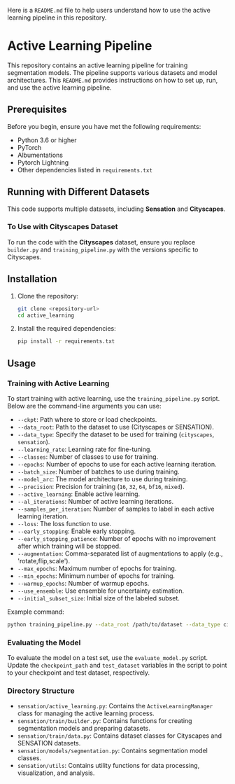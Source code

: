 Here is a `README.md` file to help users understand how to use the active learning pipeline in this repository.

# Active Learning Pipeline

This repository contains an active learning pipeline for training segmentation models. The pipeline supports various datasets and model architectures. This `README.md` provides instructions on how to set up, run, and use the active learning pipeline.

## Prerequisites

Before you begin, ensure you have met the following requirements:
* Python 3.6 or higher
* PyTorch
* Albumentations
* Pytorch Lightning
* Other dependencies listed in `requirements.txt`

## Running with Different Datasets

This code supports multiple datasets, including **Sensation** and **Cityscapes**. 

### To Use with Cityscapes Dataset
To run the code with the **Cityscapes** dataset, ensure you replace `builder.py` and `training_pipeline.py` with the versions specific to Cityscapes.

## Installation

1. Clone the repository:
    ```sh
    git clone <repository-url>
    cd active_learning
    ```

2. Install the required dependencies:
    ```sh
    pip install -r requirements.txt
    ```

## Usage

### Training with Active Learning

To start training with active learning, use the `training_pipeline.py` script. Below are the command-line arguments you can use:

* `--ckpt`: Path where to store or load checkpoints.
* `--data_root`: Path to the dataset to use (Cityscapes or SENSATION).
* `--data_type`: Specify the dataset to be used for training (`cityscapes`, `sensation`).
* `--learning_rate`: Learning rate for fine-tuning.
* `--classes`: Number of classes to use for training.
* `--epochs`: Number of epochs to use for each active learning iteration.
* `--batch_size`: Number of batches to use during training.
* `--model_arc`: The model architecture to use during training.
* `--precision`: Precision for training (`16`, `32`, `64`, `bf16`, `mixed`).
* `--active_learning`: Enable active learning.
* `--al_iterations`: Number of active learning iterations.
* `--samples_per_iteration`: Number of samples to label in each active learning iteration.
* `--loss`: The loss function to use.
* `--early_stopping`: Enable early stopping.
* `--early_stopping_patience`: Number of epochs with no improvement after which training will be stopped.
* `--augmentation`: Comma-separated list of augmentations to apply (e.g., 'rotate,flip,scale').
* `--max_epochs`: Maximum number of epochs for training.
* `--min_epochs`: Minimum number of epochs for training.
* `--warmup_epochs`: Number of warmup epochs.
* `--use_ensemble`: Use ensemble for uncertainty estimation.
* `--initial_subset_size`: Initial size of the labeled subset.

Example command:
```sh
python training_pipeline.py --data_root /path/to/dataset --data_type cityscapes --learning_rate 1e-5 --classes 13 --epochs 20 --batch_size 4 --model_arc unet:timm-tf_efficientnet_lite0:8 --precision 32 --active_learning --al_iterations 5 --samples_per_iteration 100 --loss dice --early_stopping --early_stopping_patience 3 --augmentation rotate,flip,scale --max_epochs 50 --min_epochs 10 --warmup_epochs 5 --use_ensemble --initial_subset_size 100
```

### Evaluating the Model

To evaluate the model on a test set, use the `evaluate_model.py` script. Update the `checkpoint_path` and `test_dataset` variables in the script to point to your checkpoint and test dataset, respectively.

### Directory Structure

* `sensation/active_learning.py`: Contains the `ActiveLearningManager` class for managing the active learning process.
* `sensation/train/builder.py`: Contains functions for creating segmentation models and preparing datasets.
* `sensation/train/data.py`: Contains dataset classes for Cityscapes and SENSATION datasets.
* `sensation/models/segmentation.py`: Contains segmentation model classes.
* `sensation/utils`: Contains utility functions for data processing, visualization, and analysis.

